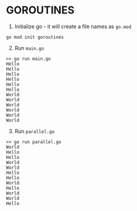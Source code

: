# GOROUTINES

1. Initialize  go - it will create a file names as `go.mod`

```
go mod init goroutines
```

2. Run `main.go`

```
>> go run main.go
Hello
Hello
Hello
Hello
Hello
Hello
World
World
World
World
World
World
```

3. Run `parallel.go`

```
>> go run parallel.go 
World
Hello
Hello
World
World
Hello
Hello
World
Hello
World
World
Hello
```